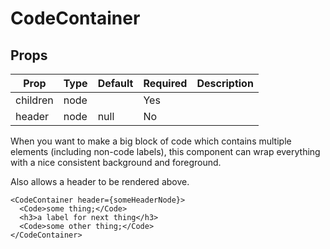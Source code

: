 CodeContainer
=============


Props
-----

Prop                  | Type     | Default                   | Required | Description
--------------------- | -------- | ------------------------- | -------- | -----------
children|node||Yes|
header|node|null|No|

When you want to make a big block of code which contains multiple elements (including non-code labels), this component can wrap everything with a nice consistent background and foreground.

Also allows a header to be rendered above.

```
<CodeContainer header={someHeaderNode}>
  <Code>some thing;</Code>
  <h3>a label for next thing</h3>
  <Code>some other thing;</Code>
</CodeContainer>
```
